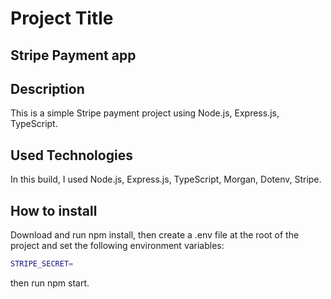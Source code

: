 # Project Title

## Stripe Payment app

## Description

This is a simple Stripe payment project using Node.js, Express.js, TypeScript.

## Used Technologies

In this build, I used Node.js, Express.js, TypeScript, Morgan, Dotenv, Stripe.

## How to install

Download and run npm install, then create a .env file at the root of the project and set the following environment variables:

```bash
STRIPE_SECRET=
```

then run npm start.
